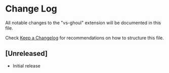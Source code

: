 # Change Log

All notable changes to the "vs-ghoul" extension will be documented in this file.

Check [Keep a Changelog](http://keepachangelog.com/) for recommendations on how to structure this file.

## [Unreleased]

- Initial release
